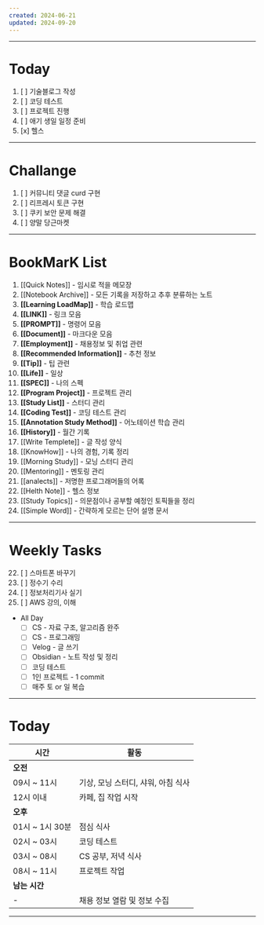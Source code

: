 ```yaml
---
created: 2024-06-21
updated: 2024-09-20
---
```

---
# **Today**

1. [ ] 기술블로그 작성
2. [ ] 코딩 테스트 
3. [ ] 프로젝트 진행
4. [ ] 애기 생일 일정 준비
5. [x] 헬스
 ---
# **Challange**

1. [ ] 커뮤니티 댓글 curd 구현
2. [ ] 리프레시 토큰 구현
3. [ ] 쿠키 보안 문제 해결
4. [ ] 양말 당근마켓

---
# **BookMarK List**

1. [[Quick Notes]] - 임시로 적을 메모장
2. [[Notebook Archive]] - 모든 기록을 저장하고 추후 분류하는 노트
3. **[[Learning LoadMap]]** - 학습 로드맵
4. **[[LINK]]** - 링크 모음
5. **[[PROMPT]]** - 명령어 모음
6. **[[Document]]** - 마크다운 모음
7. **[[Employment]]** - 채용정보 및 취업 관련
8. **[[Recommended Information]]** - 추천 정보
9. **[[Tip]]** - 팁 관련
10. **[[Life]]** - 일상
11. **[[SPEC]]** - 나의 스펙
12. **[[Program Project]]** - 프로젝트 관리
13. **[[Study List]]** - 스터디 관리
14. **[[Coding Test]]** - 코딩 테스트 관리
15. **[[Annotation Study Method]]** - 어노테이션 학습 관리
16. **[[History]]** - 월간 기록
17. [[Write Templete]] - 글 작성 양식
18. [[KnowHow]] - 나의 경험, 기록 정리
19. [[Morning Study]] - 모닝 스터디 관리
20. [[Mentoring]] - 멘토링 관리
21. [[analects]] - 저명한 프로그래머들의 어록
22. [[Helth Note]] - 헬스 정보
23. [[Study Topics]] - 의문점이나 공부할 예정인 토픽들을 정리
24. [[Simple Word]] - 간략하게 모르는 단어 설명 문서
---
# **Weekly Tasks**

22. [ ] 스마트폰 바꾸기
23. [ ] 정수기 수리
24. [ ] 정보처리기사 실기
25. [ ] AWS 강의, 이해

- All Day
	- [ ] CS - 자료 구조, 알고리즘 완주
	- [ ] CS - 프로그래밍
	- [ ] Velog - 글 쓰기
	- [ ] Obsidian - 노트 작성 및 정리
	- [ ] 코딩 테스트
	- [ ] 1인 프로젝트 - 1 commit
	- [ ] 매주 토 or 일 복습

---
# **Today**

| 시간           | 활동                    |
| ------------ | --------------------- |
| **오전**       |                       |
| 09시 ~ 11시    | 기상, 모닝 스터디, 샤워, 아침 식사 |
| 12시 이내       | 카페, 집 작업 시작           |
| **오후**       |                       |
| 01시 ~ 1시 30분 | 점심 식사                 |
| 02시 ~ 03시    | 코딩 테스트                |
| 03시 ~ 08시    | CS 공부, 저녁 식사          |
| 08시 ~ 11시    | 프로젝트 작업               |
| **남는 시간**    |                       |
| -            | 채용 정보 열람 및 정보 수집      |

---
